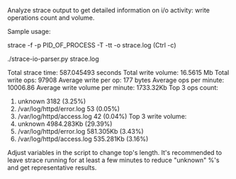 Analyze strace output to get detailed information on i/o activity: write operations count and volume.


Sample usage:

strace -f -p PID_OF_PROCESS -T -tt -o strace.log
(Ctrl -c)

./strace-io-parser.py strace.log

Total strace time: 587.045493 seconds
Total write volume: 16.5615 Mb
Total write ops: 97908
Average write per op: 177 bytes
Average ops per minute: 10006.86
Average write volume per minute: 1733.32Kb
Top 3 ops count:
1) unknown 3182 (3.25%)
2) /var/log/httpd/error.log 53 (0.05%)
2) /var/log/httpd/access.log 42 (0.04%)
Top 3 write volume:
1) unknown 4984.283Kb (29.39%)
2) /var/log/httpd/error.log 581.305Kb (3.43%)
3) /var/log/httpd/access.log 535.281Kb (3.16%)


Adjust variables in the script to change top's length.
It's recommended to leave strace running for at least a few minutes to reduce "unknown" %'s and get representative results.
